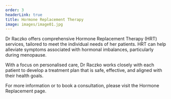 ```yaml
---
order: 3
headerLink: true
title: Hormone Replacement Therapy
image: images/image01.jpg
---
```


Dr Raczko offers comprehensive Hormone Replacement Therapy (HRT) services, tailored to meet the individual needs of her patients. HRT can help alleviate symptoms associated with hormonal imbalances, particularly during menopause.

With a focus on personalised care, Dr Raczko works closely with each patient to develop a treatment plan that is safe, effective, and aligned with their health goals.

For more information or to book a consultation, please visit the Hormone Replacement page.